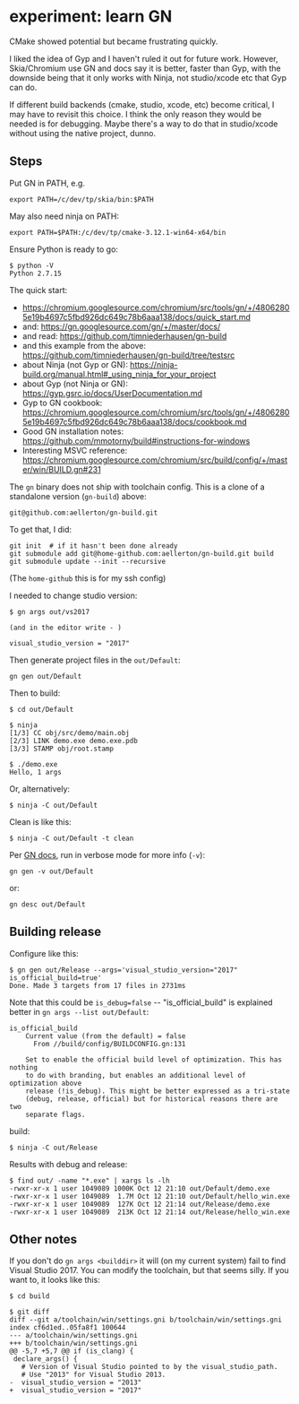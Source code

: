 # experiment: learn GN

CMake showed potential but became frustrating quickly.

I liked the idea of Gyp and I haven't ruled it out for future work.
However, Skia/Chromium use GN and docs say it is better, faster than Gyp,
with the downside being that it only works with Ninja, not studio/xcode etc
that Gyp can do.

If different build backends (cmake, studio, xcode, etc) become critical,
I may have to revisit this choice. I think the only reason they would be
needed is for debugging. Maybe there's a way to do that in studio/xcode
without using the native project, dunno.

## Steps

Put GN in PATH, e.g.

    export PATH=/c/dev/tp/skia/bin:$PATH

May also need ninja on PATH:

    export PATH=$PATH:/c/dev/tp/cmake-3.12.1-win64-x64/bin

Ensure Python is ready to go:

    $ python -V
    Python 2.7.15

The quick start:

- https://chromium.googlesource.com/chromium/src/tools/gn/+/48062805e19b4697c5fbd926dc649c78b6aaa138/docs/quick_start.md
- and: https://gn.googlesource.com/gn/+/master/docs/
- and read: https://github.com/timniederhausen/gn-build
- and this example from the above: https://github.com/timniederhausen/gn-build/tree/testsrc
- about Ninja (not Gyp or GN): https://ninja-build.org/manual.html#_using_ninja_for_your_project
- about Gyp (not Ninja or GN): https://gyp.gsrc.io/docs/UserDocumentation.md
- Gyp to GN cookbook: https://chromium.googlesource.com/chromium/src/tools/gn/+/48062805e19b4697c5fbd926dc649c78b6aaa138/docs/cookbook.md
- Good GN installation notes: https://github.com/mmotorny/build#instructions-for-windows
- Interesting MSVC reference: https://chromium.googlesource.com/chromium/src/build/config/+/master/win/BUILD.gn#231


The `gn` binary does not ship with toolchain config. This is a clone of a standalone version (`gn-build`) above:

    git@github.com:aellerton/gn-build.git

To get that, I did:

    git init  # if it hasn't been done already
    git submodule add git@home-github.com:aellerton/gn-build.git build
    git submodule update --init --recursive

(The `home-github` this is for my ssh config)

I needed to change studio version:

```
$ gn args out/vs2017

(and in the editor write - )

visual_studio_version = "2017"
```

Then generate project files in the `out/Default`:

    gn gen out/Default


Then to build:

```
$ cd out/Default

$ ninja
[1/3] CC obj/src/demo/main.obj
[2/3] LINK demo.exe demo.exe.pdb
[3/3] STAMP obj/root.stamp

$ ./demo.exe
Hello, 1 args

```

Or, alternatively:

```
$ ninja -C out/Default
```

Clean is like this:

```
$ ninja -C out/Default -t clean
```


Per [GN docs][1], run in verbose mode for more info (`-v`):

    gn gen -v out/Default

or:

    gn desc out/Default


## Building release

Configure like this:

```
$ gn gen out/Release --args='visual_studio_version="2017" is_official_build=true'
Done. Made 3 targets from 17 files in 2731ms
```

Note that this could be `is_debug=false` -- "is_official_build" is explained better 
in `gn args --list out/Default`:

```
is_official_build
    Current value (from the default) = false
      From //build/config/BUILDCONFIG.gn:131

    Set to enable the official build level of optimization. This has nothing
    to do with branding, but enables an additional level of optimization above
    release (!is_debug). This might be better expressed as a tri-state
    (debug, release, official) but for historical reasons there are two
    separate flags.
```


build:

```
$ ninja -C out/Release
```

Results with debug and release:

```
$ find out/ -name "*.exe" | xargs ls -lh
-rwxr-xr-x 1 user 1049089 1000K Oct 12 21:10 out/Default/demo.exe
-rwxr-xr-x 1 user 1049089  1.7M Oct 12 21:10 out/Default/hello_win.exe
-rwxr-xr-x 1 user 1049089  127K Oct 12 21:14 out/Release/demo.exe
-rwxr-xr-x 1 user 1049089  213K Oct 12 21:14 out/Release/hello_win.exe
```


## Other notes

If you don't do `gn args <builddir>` it will (on my current system) fail to find
Visual Studio 2017. You can modify the toolchain, but that seems silly. If you
want to, it looks like this:

```
$ cd build

$ git diff
diff --git a/toolchain/win/settings.gni b/toolchain/win/settings.gni
index cf6d1ed..05fa8f1 100644
--- a/toolchain/win/settings.gni
+++ b/toolchain/win/settings.gni
@@ -5,7 +5,7 @@ if (is_clang) {
 declare_args() {
   # Version of Visual Studio pointed to by the visual_studio_path.
   # Use "2013" for Visual Studio 2013.
-  visual_studio_version = "2013"
+  visual_studio_version = "2017"
```


[1]: https://chromium.googlesource.com/chromium/src/tools/gn/+/48062805e19b4697c5fbd926dc649c78b6aaa138/docs/quick_start.md


